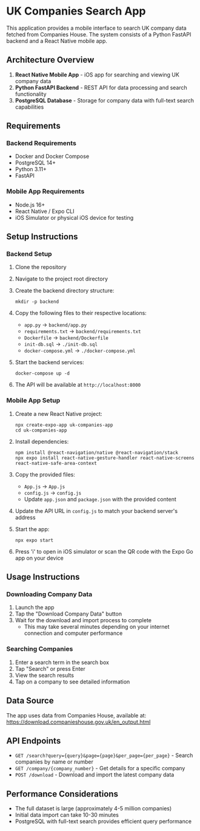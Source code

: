 # UK Companies Search App

This application provides a mobile interface to search UK company data fetched from Companies House. The system consists of a Python FastAPI backend and a React Native mobile app.

## Architecture Overview

1. **React Native Mobile App** - iOS app for searching and viewing UK company data
2. **Python FastAPI Backend** - REST API for data processing and search functionality
3. **PostgreSQL Database** - Storage for company data with full-text search capabilities

## Requirements

### Backend Requirements
- Docker and Docker Compose
- PostgreSQL 14+
- Python 3.11+
- FastAPI

### Mobile App Requirements
- Node.js 16+
- React Native / Expo CLI
- iOS Simulator or physical iOS device for testing

## Setup Instructions

### Backend Setup

1. Clone the repository
2. Navigate to the project root directory
3. Create the backend directory structure:
   ```
   mkdir -p backend
   ```
4. Copy the following files to their respective locations:
   - `app.py` → `backend/app.py`
   - `requirements.txt` → `backend/requirements.txt`
   - `Dockerfile` → `backend/Dockerfile`
   - `init-db.sql` → `./init-db.sql`
   - `docker-compose.yml` → `./docker-compose.yml`

5. Start the backend services:
   ```
   docker-compose up -d
   ```

6. The API will be available at `http://localhost:8000`

### Mobile App Setup

1. Create a new React Native project:
   ```
   npx create-expo-app uk-companies-app
   cd uk-companies-app
   ```

2. Install dependencies:
   ```
   npm install @react-navigation/native @react-navigation/stack
   npx expo install react-native-gesture-handler react-native-screens react-native-safe-area-context
   ```

3. Copy the provided files:
   - `App.js` → `App.js`
   - `config.js` → `config.js`
   - Update `app.json` and `package.json` with the provided content

4. Update the API URL in `config.js` to match your backend server's address

5. Start the app:
   ```
   npx expo start
   ```

6. Press 'i' to open in iOS simulator or scan the QR code with the Expo Go app on your device

## Usage Instructions

### Downloading Company Data

1. Launch the app
2. Tap the "Download Company Data" button
3. Wait for the download and import process to complete
   - This may take several minutes depending on your internet connection and computer performance

### Searching Companies

1. Enter a search term in the search box
2. Tap "Search" or press Enter
3. View the search results
4. Tap on a company to see detailed information

## Data Source

The app uses data from Companies House, available at:
https://download.companieshouse.gov.uk/en_output.html

## API Endpoints

- `GET /search?query={query}&page={page}&per_page={per_page}` - Search companies by name or number
- `GET /company/{company_number}` - Get details for a specific company
- `POST /download` - Download and import the latest company data

## Performance Considerations

- The full dataset is large (approximately 4-5 million companies)
- Initial data import can take 10-30 minutes
- PostgreSQL with full-text search provides efficient query performance